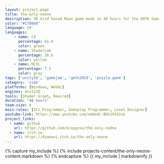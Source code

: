```yaml
---
layout: project-page
title: the-only-neone
description: 3D Grid based Maze game made in 48 hours for the GMTK GameJam 2019
color: "#178600"
language: C#
languages:
    - name: C#
      percentage: 61.4
      color: green
    - name: ShaderLab
      percentage: 20.6
      color: yellow
    - name: HLSL
      percentage: 7.5
      color: gray
tags: ['unity3d', 'gamejam', 'gmtk2019', 'puzzle-game']
category: 'side'
platforms: [Windows, WebGL]
engines: Unity3D
tools: [Shader Graph, Rewired]
duration: "48 hours"
team-size: 4
main-roles: [3Cs Programmer, Gameplay Programmer, Level Designer]
youtube-link: https://www.youtube.com/embed/-BDVJ9IO2uk
project_links:
  - name: github
    url: https://github.com/Graygzou/the-only-neOne
  - name: itch-io
    url: https://dzamani.itch.io/the-only-neone
---
```

<!---
Gregoire Boiron <gregoire.boiron@gmail.com>
Copyright (c) 2018-2019 Gregoire Boiron  All Rights Reserved.
--->

{% capture my_include %}
{% include projects-content/the-only-neone-content.markdown %}
{% endcapture %}
{{ my_include | markdownify }}
